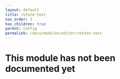 ```yaml
---
layout: default
title: rotate-text
nav_order: 3
has_children: true
parent: Config
permalink: /docs/modules/editor/rotate-text
---
```


# This module has not been documented yet
